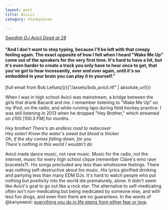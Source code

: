 ```yaml
---
layout: post
title: Avicii
category: thinkpieces

---
```


[_Swedish DJ Avicii Dead at 28_](https://www.billboard.com/articles/news/dance/8358389/avicii-dead-tim-bergling)

#### "And I don't want to stop typing, because I'll be left with that creepy feeling again. The exact opposite of how I felt when I heard "Wake Me Up" come out of the speakers for the very first time. It's hard to have a hit, but it's even harder to create a track you only have to hear once to get, that you've got to hear incessantly, over and over again, until it's so embedded in your brain you can play it to yourself."

[full email from Bob Lefsetz]({{"/assets/bob_avicii.rtf" | absolute_url}})

When I was in high school Avicii was mainstream, a bridge between the girls that drank Bacardi and me. I remember listening to "Wake Me Up" on my iPod, on the radio, and while running laps during field hockey practice. I was still listening in 2013 when he dropped "Hey Brother," which streamed on z100 [100.3 FM] for months. 

_Hey brother! There's an endless road to rediscover_<br>
_Hey sister! Know the water's sweet but blood is thicker_<br>
_Oh, if the sky comes falling down, for you_<br>
_There's nothing in this world I wouldn't do_<br>

Avicii made dance music, not rave music. Music for the radio, not the internet, music for every high school clique (remember Claire's emo rave bracelets?). His songs precluded any less than wholesome feelings. There was nothing self-destructive about his music. His lyrics glorified drinking and partying less than many EDM DJs.  It's hard to watch people who put nothing but positivity into the world die prematurely, alone. It didn't seem like Avicii's goal to go out like a rock star. The alternative to self-medicating often isn't non-medicating but being medicated by someone else, and with less fun drugs, and even then there are no guarantees. In the words of @kanyewest: [everything you do in life stems from either fear or love](https://twitter.com/kanyewest/status/986316732905283584). 